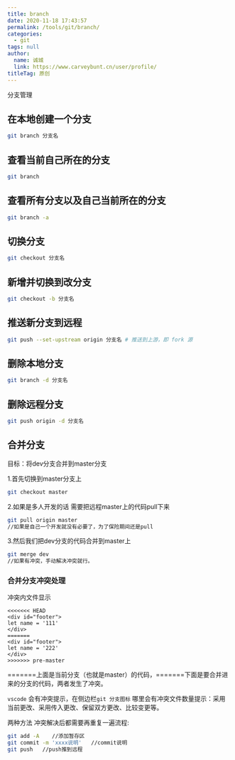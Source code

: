 ```yaml
---
title: branch
date: 2020-11-18 17:43:57
permalink: /tools/git/branch/
categories: 
  - git
tags: null
author: 
  name: 诚城
  link: https://www.carveybunt.cn/user/profile/
titleTag: 原创
---
```

分支管理

<!-- more -->

## 在本地创建一个分支

```sh
git branch 分支名
```

## 查看当前自己所在的分支

```sh
git branch
```

## 查看所有分支以及自己当前所在的分支

```sh
git branch -a
```

## 切换分支

```sh
git checkout 分支名
```

## 新增并切换到改分支

```sh
git checkout -b 分支名
```

## 推送新分支到远程

```sh
git push --set-upstream origin 分支名 # 推送到上游，即 fork 源
```

## 删除本地分支

```sh
git branch -d 分支名
```

## 删除远程分支

```sh
git push origin -d 分支名
```


## 合并分支

目标：将dev分支合并到master分支

1.首先切换到master分支上
```bash
git checkout master
```
2.如果是多人开发的话 需要把远程master上的代码pull下来
```bash
git pull origin master
//如果是自己一个开发就没有必要了，为了保险期间还是pull
```
3.然后我们把dev分支的代码合并到master上
```bash
git merge dev 
//如果有冲突，手动解决冲突就行。
```

### 合并分支冲突处理

冲突内文件显示
```
<<<<<<< HEAD
<div id="footer">
let name = '111'
</div>
=======
<div id="footer">
let name = '222'
</div>
>>>>>>> pre-master
```
=======上面是当前分支（也就是master）的代码，=======下面是要合并进来的分支的代码，两者发生了冲突。

`vscode` 会有冲突提示，在侧边栏`git 分支图标` 哪里会有冲突文件数量提示：采用当前更改、采用传入更改、保留双方更改、比较变更等。

两种方法 冲突解决后都需要再重复一遍流程:
```bash
git add -A    //添加暂存区
git commit -m 'xxxx说明'   //commit说明
git push   //push推到远程
```